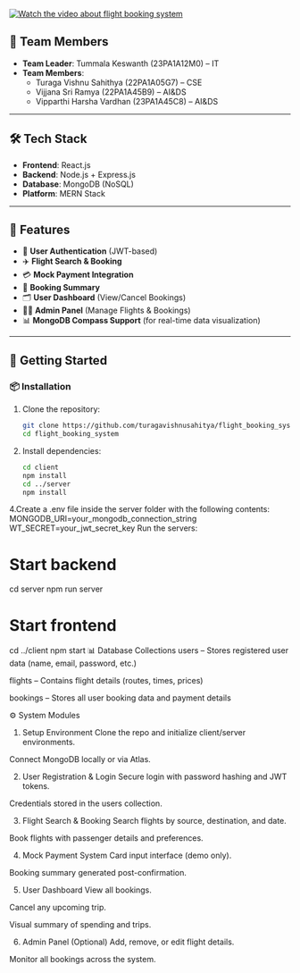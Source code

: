 [![Watch the video about flight booking system](https://img.youtube.com/vi/D-2oNFvOKTw/0.jpg)](https://www.youtube.com/watch?v=D-2oNFvOKTw)

## 👥 Team Members

- **Team Leader**: Tummala Keswanth (23PA1A12M0) – IT  
- **Team Members**:  
  - Turaga Vishnu Sahithya (22PA1A05G7) – CSE  
  - Vijjana Sri Ramya (22PA1A45B9) – AI&DS  
  - Vipparthi Harsha Vardhan (23PA1A45C8) – AI&DS

---

## 🛠️ Tech Stack

- **Frontend**: React.js  
- **Backend**: Node.js + Express.js  
- **Database**: MongoDB (NoSQL)  
- **Platform**: MERN Stack  

---

## 🚀 Features

- 🔐 **User Authentication** (JWT-based)
- ✈️ **Flight Search & Booking**
- 💳 **Mock Payment Integration**
- 🧾 **Booking Summary**
- 🗂 **User Dashboard** (View/Cancel Bookings)
- 🧑‍💼 **Admin Panel** (Manage Flights & Bookings)
- 📊 **MongoDB Compass Support** (for real-time data visualization)

---

## 🧰 Getting Started

### 📦 Installation

1. Clone the repository:
   ```bash
   git clone https://github.com/turagavishnusahitya/flight_booking_system.git
   cd flight_booking_system
2. Install dependencies:
   ```bash
   cd client
   npm install
   cd ../server
   npm install
4.Create a .env file inside the server folder with the following contents:
     MONGODB_URI=your_mongodb_connection_string
      WT_SECRET=your_jwt_secret_key
      Run the servers:


# Start backend
cd server
npm run server

# Start frontend
cd ../client
npm start
📊 Database Collections
users – Stores registered user data (name, email, password, etc.)

flights – Contains flight details (routes, times, prices)

bookings – Stores all user booking data and payment details

⚙️ System Modules
1. Setup Environment
Clone the repo and initialize client/server environments.

Connect MongoDB locally or via Atlas.

2. User Registration & Login
Secure login with password hashing and JWT tokens.

Credentials stored in the users collection.

3. Flight Search & Booking
Search flights by source, destination, and date.

Book flights with passenger details and preferences.

4. Mock Payment System
Card input interface (demo only).

Booking summary generated post-confirmation.

5. User Dashboard
View all bookings.

Cancel any upcoming trip.

Visual summary of spending and trips.

6. Admin Panel (Optional)
Add, remove, or edit flight details.

Monitor all bookings across the system.




